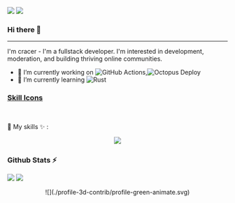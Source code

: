 ![](https://komarev.com/ghpvc/?username=2cracer2&label=PROFILE+VIEWS)
![](https://img.shields.io/badge/2cracer-2-blueviolet)

### Hi there 👋
---

I'm cracer - I'm a fullstack developer. I'm interested in development, moderation, and building thriving online communities.

<!--
**2cracer2/2cracer2** is a ✨ _special_ ✨ repository because its `README.md` (this file) appears on your GitHub profile.

Here are some ideas to get you started:

- 🔭 I’m currently working on ...
- 🌱 I’m currently learning ...
- 👯 I’m looking to collaborate on ...
- 🤔 I’m looking for help with ...
- 💬 Ask me about ...
- 📫 How to reach me: ...
- 😄 Pronouns: ...
- ⚡ Fun fact: ...
-->

- 🔭 I’m currently working on ![GitHub Actions](https://img.shields.io/badge/github%20actions-%232671E5.svg?style=for-the-badge&logo=githubactions&logoColor=white),![Octopus Deploy](https://img.shields.io/badge/octopus%20deploy-0D80D8?style=for-the-badge&logo=octopusdeploy&logoColor=white)
- 🌱 I’m currently learning ![Rust](https://img.shields.io/badge/rust-%23000000.svg?style=for-the-badge&logo=rust&logoColor=white)


### [Skill Icons](https://github.com/2cracer2/)

<br/>

📍 My skills ✨ : &nbsp;
<br/>

<p align="center">
  <a href="https://skillicons.dev">
    <img src="https://skillicons.dev/icons?i=git,linux,kubernetes,docker,c,java,python,go,rust,bash,vim,nginx,css,html,mysql,mongodb" />
  </a>
</p>



<!-- <p align="center">
    <h3> Github Stats ⚡</h3>
    <img src = "https://github-readme-stats.vercel.app/api?username=2cracer2&show_icons=true&theme=radical&hide_border=true&count_private=true">
    <img src = "https://github-readme-stats.vercel.app/api/top-langs/?username=2cracer2&hide=html,css&theme=yeblu&layout=compact&count_private=true&langs_count=8">
</p>
 -->

<p align="center">
  <h3> Github Stats ⚡</h3>
  <img height="160" src="https://github-readme-stats.vercel.app/api?username=2cracer2&count_private=true&show_icons=true&theme=react&include_all_commits=true&hide_border=true"/>
  <img height="160" src="https://github-readme-stats.vercel.app/api/top-langs/?username=2cracer2&theme=react&hide=html,css,dockerfile,shell,ejs,stylus&count_private=true&show_icons=true&hide_border=true&layout=compact"/>
  
</p>
<p align="center">
![](./profile-3d-contrib/profile-green-animate.svg)
</p>
